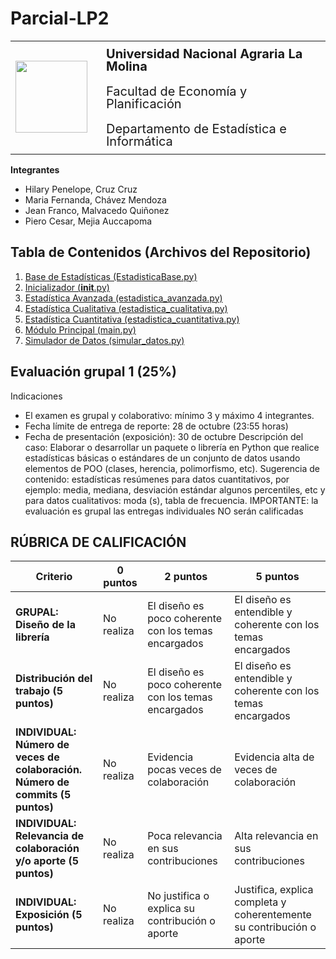 # Parcial-LP2

<table>
  <tr>
    <td style="padding-right: 20px;">
      <img src="https://www.lamolina.edu.pe/portada/html/acerca/escudos/download/color/1193x1355_ESCUDOCOLOR.png" width="115" />
    </td>
    <td style="vertical-align: top; font-size: 20px; line-height: 1.0; padding: 10px;">
      <strong>Universidad Nacional Agraria La Molina</strong><br><br>
      Facultad de Economía y Planificación<br><br>
      Departamento de Estadística e Informática
    </td>
  </tr>
</table>

**Integrantes**
- Hilary Penelope, Cruz Cruz
- Maria Fernanda, Chávez Mendoza
- Jean Franco, Malvacedo Quiñonez
- Piero Cesar, Mejia Auccapoma

## Tabla de Contenidos (Archivos del Repositorio)

1. [Base de Estadísticas (EstadisticaBase.py)](libreria/estadisticas_poo/EstadisticaBase.py)
2. [Inicializador (__init__.py)](libreria/estadisticas_poo/__init__.py)
3. [Estadística Avanzada (estadistica_avanzada.py)](libreria/estadisticas_poo/estadistica_avanzada.py)
4. [Estadística Cualitativa (estadistica_cualitativa.py)](libreria/estadisticas_poo/estadistica_cualitativa.py)
5. [Estadística Cuantitativa (estadistica_cuantitativa.py)](libreria/estadisticas_poo/estadistica_cuantitativa.py)
6. [Módulo Principal (main.py)](libreria/estadisticas_poo/main.py)
7. [Simulador de Datos (simular_datos.py)](libreria/estadisticas_poo/simular_datos.py)
   
## Evaluación grupal 1 (25%)
Indicaciones
- El examen es grupal y colaborativo: mínimo 3 y máximo 4 integrantes.
- Fecha límite de entrega de reporte: 28 de octubre (23:55 horas)
- Fecha de presentación (exposición): 30 de octubre
Descripción del caso:
Elaborar o desarrollar un paquete o librería en Python que realice estadísticas básicas o estándares de un conjunto de datos usando elementos de POO (clases, herencia, polimorfismo, etc). Sugerencia de contenido: estadísticas resúmenes para datos cuantitativos, por ejemplo: media, mediana, desviación estándar algunos percentiles, etc y para datos cualitativos: moda (s), tabla de frecuencia.
IMPORTANTE: la evaluación es grupal las entregas individuales NO serán calificadas


## RÚBRICA DE CALIFICACIÓN

| **Criterio** | **0 puntos** | **2 puntos** | **5 puntos** |
|---------------|--------------|---------------|---------------|
| **GRUPAL: Diseño de la librería** | No realiza | El diseño es poco coherente con los temas encargados | El diseño es entendible y coherente con los temas encargados |
| **Distribución del trabajo (5 puntos)** | No realiza | El diseño es poco coherente con los temas encargados | El diseño es entendible y coherente con los temas encargados |
| **INDIVIDUAL: Número de veces de colaboración. Número de commits (5 puntos)** | No realiza | Evidencia pocas veces de colaboración | Evidencia alta de veces de colaboración |
| **INDIVIDUAL: Relevancia de colaboración y/o aporte (5 puntos)** | No realiza | Poca relevancia en sus contribuciones | Alta relevancia en sus contribuciones |
| **INDIVIDUAL: Exposición (5 puntos)** | No realiza | No justifica o explica su contribución o aporte | Justifica, explica completa y coherentemente su contribución o aporte |
